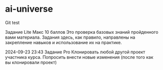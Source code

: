 # ai-universe
Git test

Задание Lite
Макс 10 баллов
Это проверка базовых знаний пройденного вами материала. Задания здесь, как правило, направлены на закрепление навыков и использование их на практике.

2024-09-23 23:43
Задание Pro
Клонировать любой другой проект участника курса.
Попросить внести новые изменения (после того как вы клонировали проект)

